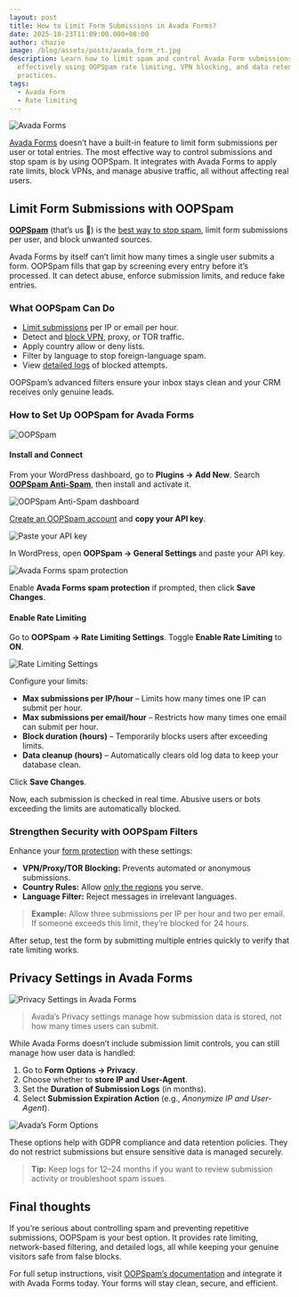 ```yaml
---
layout: post
title: How to Limit Form Submissions in Avada Forms?
date: 2025-10-23T11:09:00.000+08:00
author: chazie
image: /blog/assets/posts/avada_form_rt.jpg
description: Learn how to limit spam and control Avada Form submissions
  effectively using OOPSpam rate limiting, VPN blocking, and data retention best
  practices.
tags:
  - Avada Form
  - Rate limiting
---
```

![Avada Forms](/blog/assets/posts/avada-for-wordpress.png "Avada Forms")

[Avada Forms](https://avada.com/feature/form-builder/) doesn’t have a built-in feature to limit form submissions per user or total entries. The most effective way to control submissions and stop spam is by using OOPSpam. It integrates with Avada Forms to apply rate limits, block VPNs, and manage abusive traffic, all without affecting real users.

## **Limit Form Submissions with OOPSpam**

**[OOPSpam](https://www.oopspam.com/)** (that’s us 👋) is the [best way to stop spam](https://www.oopspam.com/blog/4-ways-to-protect-your-avada-forms-from-spam), limit form submissions per user, and block unwanted sources.

Avada Forms by itself can’t limit how many times a single user submits a form. OOPSpam fills that gap by screening every entry before it’s processed. It can detect abuse, enforce submission limits, and reduce fake entries.

### **What OOPSpam Can Do**

* [Limit submissions](https://www.oopspam.com/blog/protecting-forms-with-rate-limiting-in-wordpress-using-oopspam) per IP or email per hour.
* Detect and [block VPN](https://www.oopspam.com/blog/how-to-block-vpn-and-data-center-ip-submissions-in-avada-forms), proxy, or TOR traffic.
* Apply country allow or deny lists.
* Filter by language to stop foreign-language spam.
* View [detailed logs](https://help.oopspam.com/wordpress/form-entries/) of blocked attempts.

OOPSpam’s advanced filters ensure your inbox stays clean and your CRM receives only genuine leads.

### **How to Set Up OOPSpam for Avada Forms**

![OOPSpam ](/blog/assets/posts/oopspam-anti-spam-overview.png "OOPSpam ")

#### **Install and Connect**

From your WordPress dashboard, go to **Plugins → Add New**. Search **[OOPSpam Anti-Spam](https://wordpress.org/plugins/oopspam-anti-spam/)**, then install and activate it.

![OOPSpam Anti-Spam dashboard](/blog/assets/posts/oopspam-dashboard-api.png "OOPSpam Anti-Spam dashboard")

[Create an OOPSpam account](https://app.oopspam.com/Identity/Account/Login) and **copy your API key**.

![Paste your API key](/blog/assets/posts/oopspam-api-key.png "Paste your API key")

In WordPress, open **OOPSpam → General Settings** and paste your API key.

![Avada Forms spam protection](/blog/assets/posts/spam-protection-for-avada-forms.png "Avada Forms spam protection")

Enable **Avada Forms spam protection** if prompted, then click **Save Changes**.

#### **Enable Rate Limiting**

Go to **OOPSpam → Rate Limiting Settings**. Toggle **Enable Rate Limiting** to **ON**.

![Rate Limiting Settings](/blog/assets/posts/rate-limiting-settings.png "Rate Limiting Settings")

Configure your limits:

* **Max submissions per IP/hour** – Limits how many times one IP can submit per hour.
* **Max submissions per email/hour** – Restricts how many times one email can submit per hour.
* **Block duration (hours)** – Temporarily blocks users after exceeding limits.
* **Data cleanup (hours)** – Automatically clears old log data to keep your database clean.

Click **Save Changes**. 

Now, each submission is checked in real time. Abusive users or bots exceeding the limits are automatically blocked.

### **Strengthen Security with OOPSpam Filters**

Enhance your [form protection](https://www.oopspam.com/blog/ways-to-stop-spam) with these settings:

* **VPN/Proxy/TOR Blocking:** Prevents automated or anonymous submissions.
* **Country Rules:** Allow [only the regions](https://www.oopspam.com/blog/how-to-block-countries-in-avada-forms) you serve.
* **Language Filter:** Reject messages in irrelevant languages.

> **Example:** Allow three submissions per IP per hour and two per email. If someone exceeds this limit, they’re blocked for 24 hours.

After setup, test the form by submitting multiple entries quickly to verify that rate limiting works.

## **Privacy Settings in Avada Forms**

![Privacy Settings in Avada Forms](/blog/assets/posts/avada-form-options.png "Privacy Settings in Avada Forms")

> Avada’s Privacy settings manage how submission data is stored, not how many times users can submit.

While Avada Forms doesn’t include submission limit controls, you can still manage how user data is handled:

1. Go to **Form Options → Privacy**.
2. Choose whether to **store IP and User-Agent**.
3. Set the **Duration of Submission Logs** (in months).
4. Select **Submission Expiration Action** (e.g., *Anonymize IP and User-Agent*).

![Avada’s  Form Options](/blog/assets/posts/avada’s-privacy-settings.png "Avada’s  Form Options")

These options help with GDPR compliance and data retention policies. They do not restrict submissions but ensure sensitive data is managed securely.

> **Tip:** Keep logs for 12–24 months if you want to review submission activity or troubleshoot spam issues.

## **Final thoughts**

If you’re serious about controlling spam and preventing repetitive submissions, OOPSpam is your best option. It provides rate limiting, network-based filtering, and detailed logs, all while keeping your genuine visitors safe from false blocks.

For full setup instructions, visit [OOPSpam’s documentation](https://www.oopspam.com/help) and integrate it with Avada Forms today. Your forms will stay clean, secure, and efficient.
